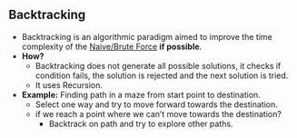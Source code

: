 ## Backtracking
- Backtracking is an algorithmic paradigm aimed to improve the time complexity of the [Naive/Brute Force](..) **if possible**.
- **How?**
  - Backtracking does not generate all possible solutions, it checks if condition fails, the solution is rejected and the next solution is tried.
  - It uses Recursion.
- **Example:** Finding path in a maze from start point to destination.
  - Select one way and try to move forward towards the destination.
  - if we reach a point where we can’t move towards the destination?
    - Backtrack on path and try to explore other paths.
